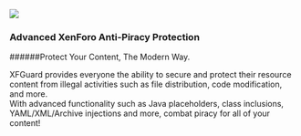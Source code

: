 ![](https://xfguard.com/images/xfguard-logo-final.png)
### Advanced XenForo Anti-Piracy Protection
######Protect Your Content, The Modern Way.
<p>
XFGuard provides everyone the ability to secure and protect their resource content from illegal activities such as file distribution, code modification, and more. <br>
With advanced functionality such as Java placeholders, class inclusions, YAML/XML/Archive injections and more, combat piracy for all of your content!
</p>

